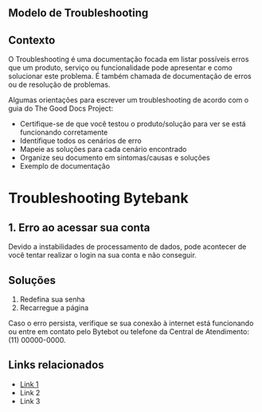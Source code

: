 ## Modelo de Troubleshooting

## Contexto
O Troubleshooting é uma documentação focada em listar possíveis erros que um produto, serviço ou funcionalidade pode apresentar e como solucionar este problema. É também chamada de documentação de erros ou de resolução de problemas.

Algumas orientações para escrever um troubleshooting de acordo com o guia do The Good Docs Project:

- Certifique-se de que você testou o produto/solução para ver se está funcionando corretamente
- Identifique todos os cenários de erro
- Mapeie as soluções para cada cenário encontrado
- Organize seu documento em sintomas/causas e soluções
- Exemplo de documentação

# Troubleshooting Bytebank
## 1. Erro ao acessar sua conta
Devido a instabilidades de processamento de dados, pode acontecer de você tentar realizar o login na sua conta e não conseguir.

## Soluções
1. Redefina sua senha
2. Recarregue a página
   
Caso o erro persista, verifique se sua conexão à internet está funcionando ou entre em contato pelo Bytebot ou telefone da Central de Atendimento: (11) 00000-0000.

## Links relacionados
- [Link 1](https://loupenbrasil.com.br/blog/solucoes-para-superar-os-principais-erros-no-atendimento-ao-cliente/)
- Link 2
- Link 3
